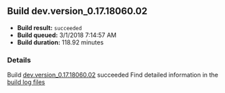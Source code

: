 ## Build dev.version_0.17.18060.02
- **Build result:** `succeeded`
- **Build queued:** 3/1/2018 7:14:57 AM
- **Build duration:** 118.92 minutes
### Details
Build [dev.version_0.17.18060.02](https://winappstudio.visualstudio.com/web/build.aspx?pcguid=a4ef43be-68ce-4195-a619-079b4d9834c2&builduri=vstfs%3a%2f%2f%2fBuild%2fBuild%2f25173) succeeded
Find detailed information in the [build log files](https://uwpctdiags.blob.core.windows.net/buildlogs/dev.version_0.17.18060.02_logs.zip)
